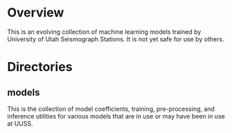 # Overview

This is an evolving collection of machine learning models trained by University of Utah Seismograph Stations.  It is not yet safe for use by others.

# Directories

## models

This is the collection of model coefficients, training, pre-processing, and inference utilities for various models that are in use or may have been in use at UUSS.
